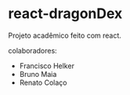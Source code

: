 # react-dragonDex
Projeto acadêmico feito com react.

colaboradores: 
<ul>
<li>Francisco Helker</li>
<li>Bruno Maia</li>
<li>Renato Colaço</li>
<ul>
